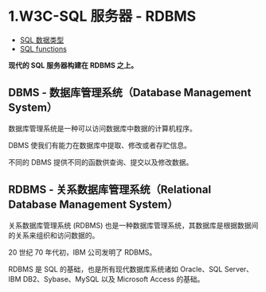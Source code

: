 # 1.W3C-SQL 服务器 - RDBMS

- [SQL 数据类型](https://www.w3school.com.cn/sql/sql_datatypes.asp)
- [SQL functions](https://www.w3school.com.cn/sql/sql_functions.asp)

**现代的 SQL 服务器构建在 RDBMS 之上。**

## DBMS - 数据库管理系统（Database Management System）

数据库管理系统是一种可以访问数据库中数据的计算机程序。

DBMS 使我们有能力在数据库中提取、修改或者存贮信息。

不同的 DBMS 提供不同的函数供查询、提交以及修改数据。

## RDBMS - 关系数据库管理系统（Relational Database Management System）

关系数据库管理系统 (RDBMS) 也是一种数据库管理系统，其数据库是根据数据间的关系来组织和访问数据的。

20 世纪 70 年代初，IBM 公司发明了 RDBMS。

RDBMS 是 SQL 的基础，也是所有现代数据库系统诸如 Oracle、SQL Server、IBM DB2、Sybase、MySQL 以及 Microsoft Access 的基础。

